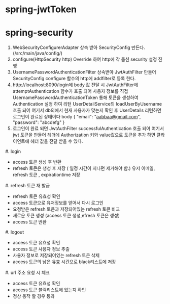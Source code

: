 # spring-jwtToken

# spring-security

1. WebSecurityConfigurerAdapter 상속 받아 SecurityConfig 만든다.(/src/main/java/config/)
2. configure(HttpSecurity http) Override 하여 http에 각 옵션 security 설정 진행
3. UsernamePasswordAuthenticationFilter 상속받아 JwtAuthFilter 만들어 SecurityConfig configure 함수의 http에 addfilter로 등록 한다. 
4. http://localhost:8090/login에 body 값 전달 시 JwtAuthFilter에 attemptAuthentication 함수가 호출 되어 사용자 정보를 직접 UsernamePasswordAuthenticationToken 통해 토큰을 생성하여 Authentication 설정 하여 리턴 UserDetailService의 loadUserByUsername 호출 되어 여기서 db의에서 현재 사용자가 맞는지 확인 후 UserDetails 리턴하면 로그인이 완료된 상태이다
body {
   "email": "aabbaa@gmail.com", 
   "password": "abcdefg"
  }
5. 로그인이 완료 되면 JwtAuthFilter successfulAuthentication 호출 되어 여기서 jwt 토큰을 만들어 헤더에 Authorization 키와 value값으로 토큰을 추가 하면 클라이언트에 헤더 값을 전달 받을 수 있다.


#. login 
- access 토큰 생성 후 반환
- refresh 토큰은 생성 후 저장 ( 일정 시간이 지나면 제거해야 함.)  유저 이메일, refresh 토큰 , expirationtime  저장

#. refresh 토큰 재 발급 
- refresh 토큰 유효성  확인 
- access 토큰으로 유저정보를 얻어서 다시 로그인
- 요청받은 refresh 토큰과 저장되어있는 refresh 토큰 비교 
- 새로운 토큰 생성 (access 토큰 생성,efresh 토큰은 생성)
- access  토큰 반환 

#. logout
- access 토큰 유효성 확인
- access 토큰 사용자 정보 추출
- 사용자 정보로 저장되어있는 refresh 토큰 삭제
- access 토큰의 남은 유효 시간으로 black리스트에 저장 


#. url 주소 요청 시 체크 
- access 토큰 유효성 확인
- access 토큰 블랙리스트에 있는지 확인
- 정상 동작 할 경우 통과 